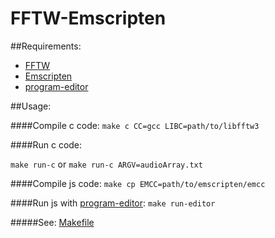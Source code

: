 FFTW-Emscripten
===========

##Requirements:
  * [FFTW](https://github.com/FFTW/fftw3)
  * [Emscripten](https://github.com/kripken/emscripten/wiki/Tutorial)
  * [program-editor](https://github.com/crowdprocess/program-editor)


##Usage:

####Compile c code: 
  `make c CC=gcc LIBC=path/to/libfftw3`
 
####Run c code: 
   
  `make run-c`
   or 
  `make run-c ARGV=audioArray.txt`

####Compile js code: 
  `make cp EMCC=path/to/emscripten/emcc`

####Run js with [program-editor](https://github.com/crowdprocess/program-editor): 
   `make run-editor`

#####See: [Makefile](https://github.com/sergio2540/FFTW-Emscripten/blob/master/Makefile)
